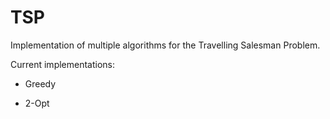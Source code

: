 # TSP

Implementation of multiple algorithms for the Travelling Salesman Problem.

Current implementations:
 
- Greedy 
 
- 2-Opt
